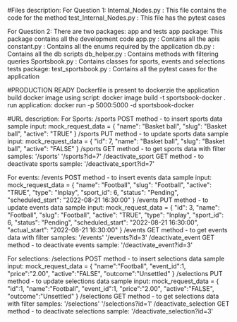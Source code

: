 #Files description:
For Question 1:
    Internal_Nodes.py : This file contains the code for the method
    test_Internal_Nodes.py : This file has the pytest cases

For Question 2:
    There are two packages: app and tests
    app package:
        This package contains all the development code
        app.py : Contains all the apis
        constant.py : Contains all the enums required by the application
        db.py : Contains all the db scripts
        db_helper.py : Contains methods with filtering queries
        Sportsbook.py : Contains classes for sports, events and selections
    tests package:
        test_sportsbook.py : Contains all the pytest cases for the application

#PRODUCTION READY
Dockerfile is present to dockerzie the application
build docker image using script:
    docker image build -t sportsbook-docker .
run application:
    docker run -p 5000:5000 -d sportsbook-docker

#URL description:
For Sports:
    /sports 
        POST method - to insert sports data
        sample input: 
            mock_request_data = {
                "name": "Basket ball",
                "slug": "Basket ball",
                "active": "TRUE"
            }
    /sports
        PUT method - to update sports data
        sample input:
            mock_request_data = {
                "id": 7,
                "name": "Basket ball",
                "slug": "Basket ball",
                "active": "FALSE"
            }
    /sports
        GET method - to get sports data with filter
        samples:
            '/sports'
            '/sports?id=7'
    /deactivate_sport
        GET method - to deactivate sports
        sample: '/deactivate_sport?id=7'
        
For events:
    /events 
        POST method - to insert events data
        sample input: 
               mock_request_data =  {
                "name": "Football",
                "slug": "Football",
                "active": "TRUE",
                "type": "Inplay",
                "sport_id": 6,
                "status": "Pending",
                "scheduled_start": "2022-08-21 16:30:00"
            }
    /events
        PUT method - to update events data
        sample input:
            mock_request_data = {
                    "id": 3,
                    "name": "Football",
                    "slug": "Football",
                    "active": "TRUE",
                    "type": "Inplay",
                    "sport_id": 6,
                    "status": "Pending",
                    "scheduled_start": "2022-08-21 16:30:00",
                    "actual_start": "2022-08-21 16:30:00"
                }
    /events
        GET method - to get events data with filter
        samples:
            '/events'
            '/events?id=3'
    /deactivate_event
        GET method - to deactivate events
        sample: '/deactivate_event?id=3'

For selections:
    /selections 
        POST method - to insert selections data
        sample input: 
                mock_request_data = {
                    "name":"Football",
                    "event_id":1,
                    "price":"2.00",
                    "active":"FALSE",
                    "outcome":"Unsettled"
                }
    /selections
        PUT method - to update selections data
        sample input:
            mock_request_data = {
                "id":1,
                "name":"Football",
                "event_id":1,
                "price":"2.00",
                "active":"FALSE",
                "outcome":"Unsettled"
            }
    /selections
        GET method - to get selections data with filter
        samples:
            '/selections'
            '/selections?id=1'
    /deactivate_selection
        GET method - to deactivate selections
        sample: '/deactivate_selection?id=3'